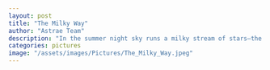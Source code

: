 ```yaml
---
layout: post
title: "The Milky Way"
author: "Astrae Team"
description: "In the summer night sky runs a milky stream of stars–the band of our home galaxy, the Milky Way. Hundreds of billions of stars shine like a river of milk flowing through the vast cosmic expanse. The dark patches in this stream are a result of the absorption of starlight by interstellar clouds of dust. What we perceive of the Milky Way in the night sky is an edge-on projection of its spiral disc, like how an ant would observe a large circular disk while perched upon it. Our Sun is in one of its spiral arms, the Orion Arm, at about 25,000 light-years from the centre. Captured from the Challakere campus of IISc using an 18 mm lens and a DSLR camera with an exposure time of ~18 minutes."
categories: pictures
image: "/assets/images/Pictures/The_Milky_Way.jpeg"
---
```

